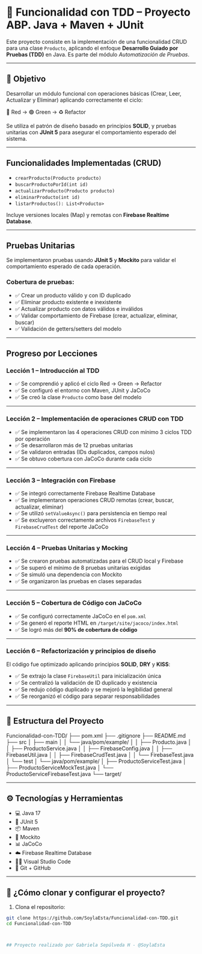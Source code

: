 
# 🧪 Funcionalidad con TDD – Proyecto ABP. Java + Maven + JUnit

Este proyecto consiste en la implementación de una funcionalidad CRUD para una clase `Producto`, aplicando el enfoque **Desarrollo Guiado por Pruebas (TDD)** en Java. Es parte del módulo *Automatización de Pruebas*.

---

## 📌 Objetivo

Desarrollar un módulo funcional con operaciones básicas (Crear, Leer, Actualizar y Eliminar) aplicando correctamente el ciclo:

🔴 Red → 🟢 Green → ♻️ Refactor

Se utiliza el patrón de diseño basado en principios **SOLID**, y pruebas unitarias con **JUnit 5** para asegurar el comportamiento esperado del sistema.

---

## Funcionalidades Implementadas (CRUD)

- `crearProducto(Producto producto)`  
- `buscarProductoPorId(int id)`  
- `actualizarProducto(Producto producto)`  
- `eliminarProducto(int id)`  
- `listarProductos(): List<Producto>`

Incluye versiones locales (Map) y remotas con **Firebase Realtime Database**.

---

## Pruebas Unitarias

Se implementaron pruebas usando **JUnit 5** y **Mockito** para validar el comportamiento esperado de cada operación.

### Cobertura de pruebas:
- ✅ Crear un producto válido y con ID duplicado
- ✅ Eliminar producto existente e inexistente
- ✅ Actualizar producto con datos válidos e inválidos
- ✅ Validar comportamiento de Firebase (crear, actualizar, eliminar, buscar)
- ✅ Validación de getters/setters del modelo

---

##  Progreso por Lecciones

### Lección 1 – Introducción al TDD  
- ✅ Se comprendió y aplicó el ciclo Red → Green → Refactor  
- ✅ Se configuró el entorno con Maven, JUnit y JaCoCo  
- ✅ Se creó la clase `Producto` como base del modelo

---

### Lección 2 – Implementación de operaciones CRUD con TDD  
- ✅ Se implementaron las 4 operaciones CRUD con mínimo 3 ciclos TDD por operación  
- ✅ Se desarrollaron más de 12 pruebas unitarias  
- ✅ Se validaron entradas (IDs duplicados, campos nulos)  
- ✅ Se obtuvo cobertura con JaCoCo durante cada ciclo

---

### Lección 3 – Integración con Firebase  
- ✅ Se integró correctamente Firebase Realtime Database  
- ✅ Se implementaron operaciones CRUD remotas (crear, buscar, actualizar, eliminar)  
- ✅ Se utilizó `setValueAsync()` para persistencia en tiempo real  
- ✅ Se excluyeron correctamente archivos `FirebaseTest` y `FirebaseCrudTest` del reporte JaCoCo

---

### Lección 4 – Pruebas Unitarias y Mocking  
- ✅ Se crearon pruebas automatizadas para el CRUD local y Firebase  
- ✅ Se superó el mínimo de 8 pruebas unitarias exigidas  
- ✅ Se simuló una dependencia con Mockito  
- ✅ Se organizaron las pruebas en clases separadas

---

### Lección 5 – Cobertura de Código con JaCoCo  
- ✅ Se configuró correctamente JaCoCo en el `pom.xml`  
- ✅ Se generó el reporte HTML en `/target/site/jacoco/index.html`  
- ✅ Se logró más del **90% de cobertura de código**

---

### Lección 6 – Refactorización y principios de diseño  
El código fue optimizado aplicando principios **SOLID**, **DRY** y **KISS**:

- ✅ Se extrajo la clase `FirebaseUtil` para inicialización única  
- ✅ Se centralizó la validación de ID duplicado y existencia  
- ✅ Se redujo código duplicado y se mejoró la legibilidad general  
- ✅ Se reorganizó el código para separar responsabilidades

---




## 📂 Estructura del Proyecto

Funcionalidad-con-TDD/
├── pom.xml
├── .gitignore
├── README.md
├── src
│   ├── main
│   │   └── java/pom/example/
│   │       ├── Producto.java
│   │       ├── ProductoService.java
│   │       ├── FirebaseConfig.java
│   │       ├── FirebaseUtil.java
│   │       ├── FirebaseCrudTest.java
│   │       └── FirebaseTest.java
│   └── test
│       └── java/pom/example/
│           ├── ProductoServiceTest.java
│           ├── ProductoServiceMockTest.java
│           └── ProductoServiceFirebaseTest.java
└── target/


---

## ⚙️ Tecnologías y Herramientas

- 💻 Java 17  
- 🧪 JUnit 5  
- 📦 Maven  
- 🧰 Mockito  
- 📊 JaCoCo  
- ☁️ Firebase Realtime Database  
- 👩‍💻 Visual Studio Code  
- 🐙 Git + GitHub 
 
---

## 🚀 ¿Cómo clonar y configurar el proyecto?

1. Clona el repositorio:

```bash
git clone https://github.com/SoylaEsta/Funcionalidad-con-TDD.git
cd Funcionalidad-con-TDD



## Proyecto realizado por Gabriela Sepúlveda H - @SoylaEsta 